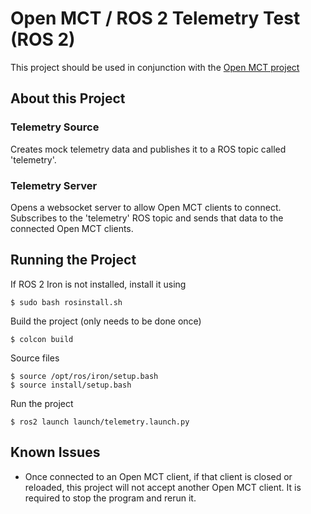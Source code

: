 # Open MCT / ROS 2 Telemetry Test (ROS 2)

This project should be used in conjunction with the [Open MCT project](https://github.com/brandongasser/openmct-ros-test-openmct)

## About this Project

### Telemetry Source

Creates mock telemetry data and publishes it to a ROS topic called 'telemetry'.

### Telemetry Server

Opens a websocket server to allow Open MCT clients to connect. Subscribes to the 'telemetry' ROS topic and sends that data to the connected Open MCT clients.

## Running the Project

If ROS 2 Iron is not installed, install it using

```
$ sudo bash rosinstall.sh
```

Build the project (only needs to be done once)

```
$ colcon build
```

Source files

```
$ source /opt/ros/iron/setup.bash
$ source install/setup.bash
```

Run the project

```
$ ros2 launch launch/telemetry.launch.py
```

## Known Issues

- Once connected to an Open MCT client, if that client is closed or reloaded, this project will not accept another Open MCT client. It is required to stop the program and rerun it.